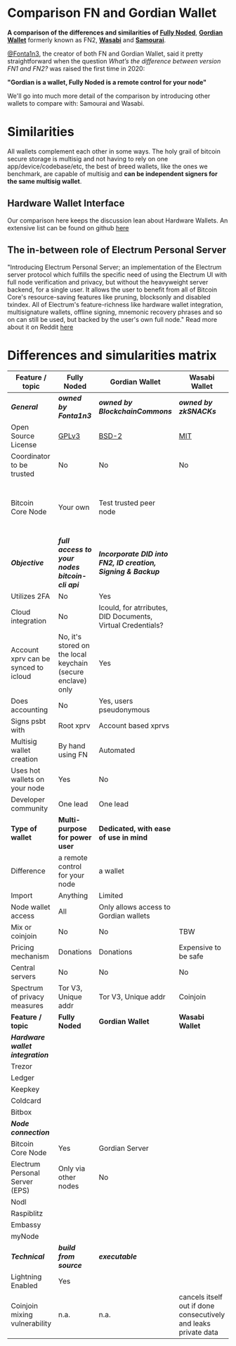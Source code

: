 
# Comparison FN and Gordian Wallet

**A comparison of the differences and similarities of [Fully Noded](https://github.com/Fonta1n3/FullyNoded)**, **[Gordian Wallet](https://github.com/BlockchainCommons/GordianWallet-iOS)** formerly known as FN2, **[Wasabi](https://github.com/zkSNACKs/WalletWasabi)** and **[Samourai](https://github.com/Samourai-Wallet)**.

[@Fonta1n3](https://github.com/Fonta1n3), the creator of both FN and Gordian Wallet, said it pretty straightforward when the question *What’s the difference between version FN1 and FN2?* was raised the first time in 2020: <br/>

**"Gordian is a wallet, Fully Noded is a remote control for your node"**

We'll go into much more detail of the comparison by introducing other wallets to compare with: Samourai and Wasabi.

# Similarities

All wallets complement each other in some ways. The holy grail of bitcoin secure storage is multisig and not having to rely on one app/device/codebase/etc, the best of breed wallets, like the ones we benchmark, are capable of multisig and **can be independent signers for the same multisig wallet**.

## Hardware Wallet Interface
Our comparison here keeps the discussion lean about Hardware Wallets. An extensive list can be found on github [here](https://github.com/bitcoin-core/HWI)

## The in-between role of Electrum Personal Server
"Introducing Electrum Personal Server; an implementation of the Electrum server protocol which fulfills the specific need of using the Electrum UI with full node verification and privacy, but without the heavyweight server backend, for a single user. It allows the user to benefit from all of Bitcoin Core's resource-saving features like pruning, blocksonly and disabled txindex. All of Electrum's feature-richness like hardware wallet integration, multisignature wallets, offline signing, mnemonic recovery phrases and so on can still be used, but backed by the user's own full node."
Read more about it on Reddit [here](https://www.reddit.com/r/Bitcoin/comments/7w6a9k/electrum_personal_server_the_best_way_to_connect/)

# Differences and simularities matrix

| Feature / topic                  | Fully Noded                             | Gordian Wallet                       | Wasabi Wallet                           | Samourai Wallet                           | Blue Wallet   |
| ---------------------------------| ----------------------------------------| -------------------------------------| ----------------------------------------| ----------------------------------------| ----------------| 
| ***General***                        | ***owned by Fonta1n3***   | ***owned by BlockchainCommons***             |***owned by zkSNACKs***|***owned by Katana Cryptographic***   ||
| Open Source License  | [GPLv3](https://github.com/Fonta1n3/FullyNoded/blob/master/LICENSE.md)                                         | [BSD-2](https://github.com/BlockchainCommons/GordianWallet-iOS/blob/master/LICENSE)                  | [MIT](https://github.com/zkSNACKs/WalletWasabi/blob/master/LICENSE.md)                                |[Unlicense](https://github.com/Samourai-Wallet/samourai-wallet-android/blob/develop/LICENSE)     |[MIT](https://github.com/BlueWallet/BlueWallet/blob/master/LICENSE)|
| Coordinator to be trusted               | No                                     | No        |No|Yes|TBW                                               |
| Bitcoin Core Node             |  Your own                                    | Test trusted peer node       |||Via EPS your own or trusted peer| 
| ***Objective***                        | ***full access to your nodes bitcoin-cli api***   | ***Incorporate DID into FN2, ID creation, Signing & Backup***             ||| |
| Utilizes 2FA               | No                                      | Yes                                  ||| TBW                                               |
| Cloud integration               | No                                      | Icould, for atrributes, DID Documents, Virtual Credentials?                                  |||                       |
| Account xprv can be synced to icloud | No, it's stored on the local keychain (secure enclave) only                                   | Yes                                   ||| |
| Does accounting                  | No                                      | Yes, users pseudonymous              |||    |
| Signs psbt with                  | Root xprv                               | Account based xprvs                  ||| TBW                                               |
| Multisig wallet creation         | By hand using FN                        | Automated                            ||| TBW                                               |
| Uses hot wallets on your node    | Yes                                     | No                                   ||| TBW                                               |
| Developer community                  | One lead | One lead | | || 
| **Type of wallet**               | **Multi-purpose for power user**        | **Dedicated, with ease of use in mind**  |||                                                   |
| Difference                       | a remote control for your node          | a wallet                             |||                                               |
| Import                           | Anything                                | Limited                              ||| TBW                                               |
| Node wallet access               | All                                     | Only allows access to Gordian wallets    ||| TBW                                               |
| Mix or coinjoin               | No                                     | No        | TBW                                           |||
| Pricing mechanism               | Donations                                     | Donations        |Expensive to be safe|| TBW                                               |
| Central servers               | No                                     | No        |No|Yes| TBW                                               |
| Spectrum of privacy measures       | Tor V3, Unique addr                                    | Tor V3, Unique addr    |Coinjoin |Coinjoin | |TBW                                               |
| **Feature / topic**                  | **Fully Noded**                             | **Gordian Wallet**                       | **Wasabi Wallet**                           | **Samourai Wallet**                           | **Blue Wallet**  |
| ***Hardware wallet integration***     |    |          |||
| Trezor               |                                     |        ||Watch only| 
| Ledger               |                                     |        ||Watch only| 
| Keepkey               |                                     |        ||Watch only| 
| Coldcard               |                                     |        ||Watch only| 
| Bitbox               |                                     |        ||Watch only| 
| ***Node connection***     |    |          |||
| Bitcoin Core Node        | Yes              | Gordian Server  ||No|
| Electrum Personal Server (EPS)|Only via other nodes|No|||Yes|
| Nodl             |                                      |         ||| 
| Raspiblitz             |                                      |         || 
| Embassy             |                                      |         ||| 
| myNode             |                                      |         ||| 
| ***Technical***                        | ***build from source***   | ***executable***             |||
| Lightning Enabled             | Yes                          |         ||Yes| 
| Coinjoin mixing vulnerability  | n.a.|n.a.| cancels itself out if done consecutively and leaks private data| no such vulnerability present||